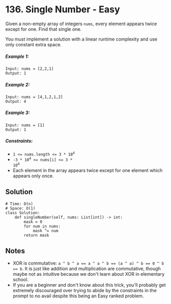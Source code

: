 # 136. Single Number - Easy

Given a non-empty array of integers `nums`, every element appears twice except for one. Find that single one.

You must implement a solution with a linear runtime complexity and use only constant extra space.

##### Example 1:

```
Input: nums = [2,2,1]
Output: 1
```

##### Example 2:

```
Input: nums = [4,1,2,1,2]
Output: 4
```

##### Example 3:

```
Input: nums = [1]
Output: 1
```

##### Constraints:

- <code>1 <= nums.length <= 3 * 10<sup>4</sup></code>
- <code>-3 * 10<sup>4</sup> <= nums[i] <= 3 * 10<sup>4</sup></code>
- Each element in the array appears twice except for one element which appears only once.

## Solution

```
# Time: O(n)
# Space: O(1)
class Solution:
    def singleNumber(self, nums: List[int]) -> int:
        mask = 0
        for num in nums:
            mask ^= num
        return mask
```

## Notes
- XOR is commutative: `a ^ b ^ a == a ^ a ^ b == (a ^ a) ^ b == 0 ^ b == b`. It is just like addition and multiplication are commutative, though maybe not as intuitive because we don't learn about XOR in elementary school.
- If you are a beginner and don't know about this trick, you'll probably get extremely discouraged over trying to abide by the constraints in the prompt to no avail despite this being an Easy ranked problem.